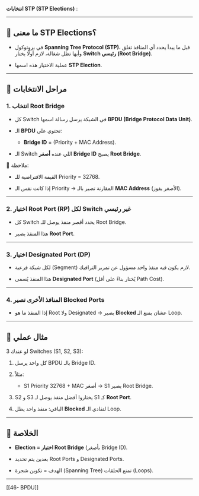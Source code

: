  **انتخابات STP (STP Elections)** :

---

## 📌 ما معنى STP Elections؟

- في بروتوكول **Spanning Tree Protocol (STP)**، قبل ما يبدأ يحدد أي المنافذ تغلق وأيها تظل شغالة، لازم أولًا يختار **Switch رئيسي (Root Bridge)**.
    
- عملية الاختيار هذه اسمها **STP Election**.
    

---

## 📌 مراحل الانتخابات

### 1. انتخاب **Root Bridge**

- كل Switch في الشبكة يرسل رسالة اسمها **BPDU (Bridge Protocol Data Unit)**.
    
- الـ **BPDU** تحتوي على:
    
    - **Bridge ID** = (Priority + MAC Address).
        
- الـ Switch اللي عنده **أصغر Bridge ID** يصبح **Root Bridge**.
    

🔹 ملاحظة:

- القيمة الافتراضية للـ Priority = 32768.
    
- إذا كانت نفس الـ Priority → المقارنة تصير بالـ **MAC Address** (الأصغر يفوز).
    

---

### 2. اختيار **Root Port (RP)** لكل Switch غير رئيسي

- كل Switch يحدد أقصر منفذ يوصل للـ Root Bridge.
    
- هذا المنفذ يصير **Root Port**.
    

---

### 3. اختيار **Designated Port (DP)**

- لكل شبكة فرعية (Segment) لازم يكون فيه منفذ واحد مسؤول عن تمرير الترافيك.
    
- هذا المنفذ يُسمى **Designated Port** (يُختار بناءً على أقل Path Cost).
    

---

### 4. المنافذ الأخرى تصير **Blocked Ports**

- إذا المنفذ ما هو Root ولا Designated → يصير **Blocked** عشان يمنع الـ Loop.
    

---

## 📌 مثال عملي

لو عندك 3 Switches (S1, S2, S3):

1. كل واحد يرسل BPDU بالـ Bridge ID.
    
2. مثلاً:
    
    - S1 Priority 32768 + MAC أصغر → S1 يصير Root Bridge.
        
3. S2 و S3 يختاروا أفضل منفذ يوصل لـ S1 كـ **Root Port**.
    
4. الباقي: منفذ واحد يظل **Blocked** لتفادي الـ Loop.
    

---

## 📌 الخلاصة

- **Election = اختيار Root Bridge** (بأصغر Bridge ID).
    
- بعدين يتم تحديد Root Ports و Designated Ports.
    
- الهدف = تكوين شجرة (Spanning Tree) تمنع الحلقات (Loops).
    

---


[[46- BPDU]]